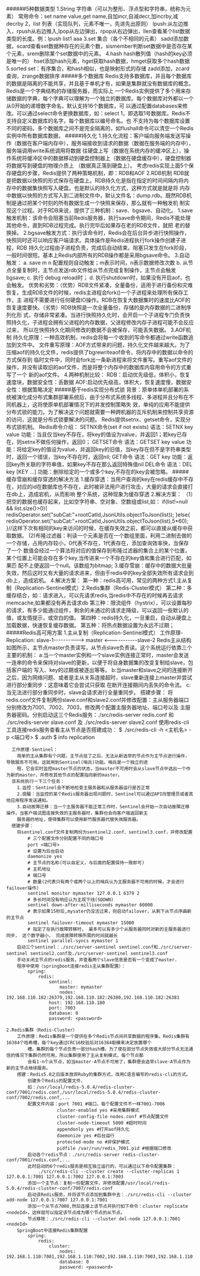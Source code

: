 ######5种数据类型
    1.String 字符串（可以为整形、浮点型和字符串，统称为元素）
        常用命令：set name value,get name,自加incr,自减decr,加incrby,减decrby
    2，list 列表（实现队列，元素不唯一，先进先出原则）
        lpush:从左边推入，rpush从右边推入,lpop从左边弹出，rpop从右边弹出，llen查看某个list数据类型的长度。例：lpush list1 aaa
    3.set 集合（各个不相同的元素）
        sadd添加数据，scard查看set数据种存在的元素个数，sismember判断set数据中是否存在某个元素，srem删除某个set数据中的元素。
    4.hash hash散列值（hash的key必须是唯一的）
        hset添加hash元素，hget获取hash数据，hmget获取多个hash数据
    5.sorted set：有序集合，和hash相似，也是映射形式的存储
        zadd添加，zcard查询，zrange数据排序
#####多个数据库
    Redis支持多数据库，并且每个数据库的数据是隔离的不能共享，并且基于单机才有，如果是集群就没有数据库的概念。Redis是一个字典结构的存储服务器，而实际上
    一个Redis实例提供了多个用来存储数据的字典，每个字典可以理解为一个独立的数据库。每个数据库对外都以一个从0开始的递增数字命名，默认支持16个数据库，可
    以通过配置databases来修改。可以通过select命令更换数据库，如：select 1，即选取1号数据库。Redis不支持自定义数据库的名字，每个数据库以编号命名。也
    不支持为每个数据库设置不同的密码。多个数据库之间不是完全隔离的，如flushall命令可以清空一个Redis实例中所有数据库数据，
#####持久化
    1.持久化流程：客户端向服务端发送写操作（数据在客户端内存中），服务端接收到请求的数据（数据在服务端的内存中），服务端调用write系统调用将数据
        往硬盘上写（数据在系统内存的缓冲区上），操作系统将缓冲区中的数据移动到硬盘控制器上（数据在硬盘缓存中），硬盘控制器将数据写到硬盘的物理介质上
        （数据真正落到硬盘上）。
        考虑redis实现上面5个保存硬盘的步骤，Redis提供了两种策略机制，即：RDB和AOF
    2.RDB机制
        RDB就是把数据以快照的形式保存在硬盘上。RDB持久化是指在指定的时间间隔内将内存中的数据集快照写入硬盘。也是默认的持久化方式，这种方式就是就是将
        内存中数据以快照的方式写入到二进制文件中，默认文件名：dump.rdb。既然RDB机制是通过把某个时刻的所有数据生成一个快照来保存，那么就有一种触发机
        制实现这个过程。对于RDB来说，提供了三种机制：save、bgsave、自动化。
        1.save触发机制：该命令会阻塞当前Redis服务器，执行save命令期间，Redis不能处理其他命令，直到RDB过程完成。执行完毕后如果存在老的RDB文件，就把
        老的替换掉。
        2.bgsave触发方式：执行该命令时，Redis会在后台异步进行快照操作，快照同时还可以响应客户端请求。具体操作是Redis进程执行fork操作创建子进程，RDB
        持久化过程由子进程负责，完成后自动结束。阻塞只发生在fork阶段，一般时间很短。基本上Redis内部所有的RDB操作都是采用bgsave命令。
        3.自动触发：
            a. save m n 配置规则自动触发；m表示时间，n表示数据修改次数
            b. 从节点全量复制时，主节点发送rdb文件给从节点完成复制操作，主节点会触发 bgsave;
            c. 执行 debug reload时；
            d. 执行shutdown时，如果没有开启aof，也会触发。
        优势和劣势：（优势）RDB文件紧凑，全量备份，适用于进行备份和灾难恢复。生成RDB文件的时候，redis主进程会fork()一个子进程来处理所有保存工作，主
        进程不需要进行任何硬盘IO操作。RDB在恢复大数据集时的速度比AOF的恢复速度要快。（劣势）RDB快照是一次全量备份，存储的是内存数据的二进制序列化形
        式，存储非常紧凑。当进行快照持久化时，会开启一个子进程专门负责快照持久化，子进程会拥有父进程的内存数据，父进程修改内存子进程可能不会反应过来，
        所以在快照持久化期间修改的数据不会被保存，可能丢失数据。
    3.AOF机制
        持久化原理：一种高效机制，redis会将每一个收到的写命令都通过write函数追加到文件中。
        文件重写原理：AOF方式带来的问题，持久化文件越来越大。为了压缩aof的持久化文件，redis提供了bgrewriteaof命令，将内存中的数据以命令的方式保存到
        临时文件中，同时会fork出一条新进程来将文件重写。重写aof文件的操作，并没有读取旧的aof文件，而是将整个内存中的数据库内容用命令的方式重写了一个
        新的aof文件。
    4.两种机制比较：
        RDB：启动优先级低，体积小，恢复速度块，数据安全性：丢数据
        AOF:启动优先级高，体积大，恢复速度慢，数据安全性：根据策略决定
#####基于redis实现分布式锁
    背景：原单体单机部署的系统被演化成分布式集群部署系统后，由于分布式系统多线程、多进程并且分布在不同机器上，这将使原单机部署情况下的并发控制策略失
        效，单纯的应用不能提供分布式锁的能力。为了解决这个问题就需要一种跨机器的互斥机制来控制共享资源的访问，这就是分布式锁要解决的问题。
    Redis提供setnx、getset命令，实现分布式锁机制。
    Redis命令介绍：
        SETNX命令(set if not exists)
        语法：SETNX key value
        功能：当且仅当key不存在，将key的值设为value，并返回1；若key已存在，则setnx不做任何操作，返回0；
        GETSET命令
        语法：GETSET key value
        功能：将给定key的值设为value，并返回key的旧值，当key存在但不是字符串类型时，返回一个错误，当key不存在时，返回nil;
        GET命令
        语法：GET key
        功能：返回key所关联的字符串值，如果key不存在那么返回特殊值nil
        DEL命令
        语法：DEL key [KEY ...]
        功能：删除给定的一个或多个key,不存在的key会被忽略。
#####缓存雪崩和缓存穿透的解决方法
    1.缓存穿透：当用户查询的key在redis缓存中不存在，对应的id在数据库也不存在，此时被非法用户进行攻击，大量的请求会直接打在db上，造成宕机，从而影响
        整个系统，这种现象为缓存穿透
    2.解决方案：
       （1）把空的数据也缓存起来，比如空字符串、空对象、空数组或list,如：
        if(list!=null && list.size()>0){
            redisOperator.set("subCat:"+rootCatId,JsonUtils.objectToJson(list));
        }else{
            redisOperator.set("subCat:"+rootCatId,JsonUtils.objectToJson(list),5*60);
        }//这样下次有相同的key来访问的时候，在缓存失效之前，都可以直接从缓存中获取数据。
        (2)布隆过滤器：判读一个元素是否在一个数组里面，利用二进制去做的一个存储，占用内存较小，0代表不存在，1代表存在，添加查询效率快，当保存了一个
        数值会经过一个算法将对应的值保存到布隆过滤器的集合上的某个位置，某个位置上可能会存在多个key,当传进来一个不存在的key值和集合进行匹配，如果匹
        配不上便返回一个null。该数组为bitmap;
    3.缓存雪崩：缓存中的数据大批量失效，然后这时又有大量的请求进来，但由于redis中的key全部失效所有请求会到db上，造成宕机。
    4.解决方案：
        第一种：redis高可用，常见的两种方式1.主从复制（Replication-Sentinel模式）2.Redis集群（Redis-Cluster模式）
        第二种：多缓存结合，如：请求进入，可以先请求redis,当redis中不存在的时候再去请求memcache,如果都没有再去请求db
        第三种：限流组件（hystrix），可以设置每秒的请求，有多少能通过组件，剩余的未通过的请求走降级，可以返回一些默认的值，或友情提示，或空白的值。
        第四种：redis持久化，一旦重启，自动从硬盘上加载数据，快速恢复缓存数据。
        第五种：将热点数据设置为永远不过期；
#####Redis高可用方案
    1.主从复制（Replication-Sentinel模式）
      工作原理-Replication:
                        slave-1----------> master <-----------slave-2
       Redis主从结构如图所示，主节点master负责读写，从节点slave负责读。这个系统运行依靠三个主要的机制：
       a:当一个master实例和一个slave实例连接正常时，master会发送一连串的命令来保持对slave的更新，以便于将自身数据集的改变复制给slave，包括客户端的
       写入、key的过期或被逐出等等。
       b:当master和slave之间的连接断开之后，因为网络问题、或者是主从关系连接超时，slave重新连接上master并尝试进行部分重同步：这意味着它会尝试只获取
       在断开连接期间内丢失的命令流。
       c:当无法进行部分重同步时，slave会请求进行全量重同步。
      搭建步骤：
        将redis.conf文件复制两份slave.conf和slave2.conf并修改配置：主从服务器端口分别修改为7001、7002、7003，修改两个配置主服务器地址、端口号以及
        主服务器密码。分别启动这三个Redis服务：./src/redis-server redis.conf 和 ./src/redis-server slave.conf 及
         ./src/redis-server slave2.conf
        使用redis-cli工具连接redis服务查看主从节点是否搭建成功：
            $ ./src/redis-cli -h <主机名> -p <端口号>
            $ .auth <password>
            $ info replication
      
      工作原理-Sentinel：
        简单的主从集群有个问题，主节点挂了之后，无法从新选举的节点作为主节点进行操作，导致服务不可用。这就用到Sentinel(哨兵)功能。哨兵是一个独立的进
        程，它会实时监控master节点的状态，当master不可用时会从slave节点中选出一个作为新的master，并修改其他节点的配置指向新的master。
      该系统执行一下三个任务：
        1.监控：Sentinel会不断地检查主服务器和从服务器运行是否正常
        2.提醒：当监控的某个Redis服务器出现问题时，Sentinel可以通过API向管理员或者其他应用程序发送通知。
        3.自动故障迁移：当一个主服务器不能正常工作时，Sentinel会开始一次自动故障迁移操作，当客户端试图连接失效的主服务器时，集群也会向客户端返回新主
        服务器的地址，使得集群可以使用新竹服务器代替失效服务器。
      搭建步骤：
        将sentinel.conf文件复制两份为sentinel2.conf、sentinel3.conf，并修改配置
            # 三个配置文件分别配置不同的端口号
            port <端口号>
            # 设置为后台启动
            daemonize yes
            # 主节点的名称(可以自定义，与后面的配置保持一致即可)
            # 主机地址
            # 端口号
            # 数量(2代表只有两个或两个以上的哨兵认为主服务器不可用的时候，才会进行failover操作)
            sentinel monitor mymaster 127.0.0.1 6379 2
            # 多长时间没有响应认为主观下线(SDOWN)
            sentinel down-after-milliseconds mymaster 60000
            # 表示如果15秒后,mysater仍没活过来，则启动failover，从剩下从节点序曲新的主节点
            sentinel failover-timeout mymaster 15000
            # 指定了在执行故障转移时， 最多可以有多少个从服务器同时对新的主服务器进行同步， 这个数字越小， 完成故障转移所需的时间就越长
            sentinel parallel-syncs mymaster 1
        启动三个sentinel：./src/server-sentinel sentinel.conf和./src/server-sentinel sentinel2.conf及./src/server-sentinel sentinel3.conf
        手动关闭主节点的redis服务，并查看两个slave信息是否有一个变成了master.
        程序中使用（springboot连接redis主从集群配置）：
            spring:
                redis:  
                    sentinel:
                        master: mymaster
                        nodes:  192.168.110.182:26379,192.168.110.182:26380,192.168.110.182:26381
                    host: 192.168.110.180
                    port: 7003
                    database: 0
                    password: <password>
                    
    2.Redis集群（Redis-Cluster）
        工作原理：Redis集群是一个提供在多个Redis节点间共享数据的程序集。Redis集群有16384个哈希槽，每个key通过CRC16校验后对16384取模来决定放置哪个
            槽。集群的每个节点负责一部分hash槽。为了使在部分节点失效或大部分节点无法通信的情况下集群仍然可用，所以集群使用了主从复制模式，每个节点都
            会有1-n个从节点，如当master-A节点不可用了，集群便会选举slave-A节点作为新的主节点继续服务。
        搭建：Redis5.0之后版本放弃Ruby的集群方式，改用C语言编写的redis-cli的方式。
            创建多个Redis的配置文件，
            如：/usr/local/redis-5.0.4/redis-cluster-conf/7001/redis.conf,/usr/local/redis-5.0.4/redis-cluster-conf/7002/redis.conf,...
            配置文件内容：port 7001 #端口，每个配置文件不一样7001-7006
                       cluster-enabled yes #采用集群模式
                       cluster-config-file nodes.conf #节点配置文件
                       cluster-node-timeout 5000 #超时时间
                       appendonly yes #打开aof持久化
                       daemonize yes #后台运行
                       protected-mode no #非保护模式
                       pidfile /var/run/redis_7001.pid #根据端口修改
            启动各个redis节点：./src/redis-server redis-cluster-conf/7001/redis.conf,...
            此时启动的6个redis服务是相互独立运行的，可以通过以下命令配置集群：
                ./src/redis-cli --cluster create --cluster-replicas 1 127.0.0.1:7001 127.0.0.1:7002 127.0.0.1:7003
            添加一个主节点：复制一份配置文件，并修改配置/usr/local/redis-5.0.4/redis-cluster-conf/7007/redis.conf
            启动该Redis服务，并将该节点添加到集群中去：./src/redis-cli --cluster add-node 127.0.0.1:7007 127.0.0.1:7001
            添加一个从节点7008,然后连接上该节点并执行如下命令：cluster replicate <nodeId>，这样就可以指定该节点成为哪个节点的从节点。
            节点移除：./src/redis-cli --cluster del-node 127.0.0.1:7001 <nodeId>
        SpringBoot中连接Redis集群配置
            spring:
                redis:
                    cluster:
                        nodes: 192.168.1.110:7001,192.168.1.110:7002,192.168.1.110:7003,192.168.1.110:7004,...
                        database: 0
                        password: <password>
                
             